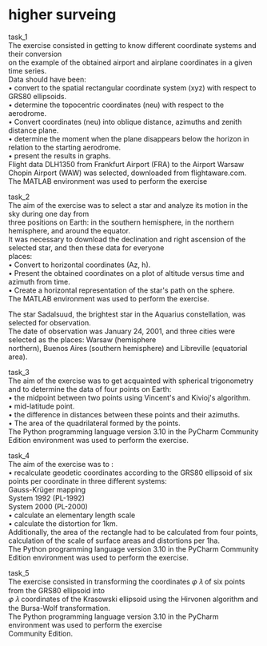 # higher surveing
task_1  
The exercise consisted in getting to know different coordinate systems and their conversion  
on the example of the obtained airport and airplane coordinates in a given time series.  
Data should have been:  
• convert to the spatial rectangular coordinate system (xyz) with respect to GRS80 ellipsoids.  
• determine the topocentric coordinates (neu) with respect to the aerodrome.  
• Convert coordinates (neu) into oblique distance, azimuths and zenith distance plane.  
• determine the moment when the plane disappears below the horizon in relation to the starting aerodrome.  
• present the results in graphs.  
Flight data DLH1350 from Frankfurt Airport (FRA) to the Airport Warsaw Chopin Airport (WAW) was selected, downloaded from flightaware.com.  
The MATLAB environment was used to perform the exercise  
 
task_2  
The aim of the exercise was to select a star and analyze its motion in the sky during one day from  
three positions on Earth: in the southern hemisphere, in the northern hemisphere, and around the equator.  
It was necessary to download the declination and right ascension of the selected star, and then these data for everyone  
places:  
• Convert to horizontal coordinates (Az, h).  
• Present the obtained coordinates on a plot of altitude versus time and azimuth from time.  
• Create a horizontal representation of the star's path on the sphere.  
The MATLAB environment was used to perform the exercise.  

The star Sadalsuud, the brightest star in the Aquarius constellation, was selected for observation.  
The date of observation was January 24, 2001, and three cities were selected as the places: Warsaw (hemisphere  
northern), Buenos Aires (southern hemisphere) and Libreville (equatorial area).  
   
task_3  
The aim of the exercise was to get acquainted with spherical trigonometry and to determine the data of four points on Earth:  
• the midpoint between two points using Vincent's and Kivioj's algorithm.  
• mid-latitude point.  
• the difference in distances between these points and their azimuths.  
• The area of the quadrilateral formed by the points.  
The Python programming language version 3.10 in the PyCharm Community Edition environment was used to perform the exercise.  
  
task_4  
The aim of the exercise was to :  
• recalculate geodetic coordinates according to the GRS80 ellipsoid of six points per coordinate in three different systems:  
Gauss-Krüger mapping  
System 1992 (PL-1992)  
System 2000 (PL-2000)  
• calculate an elementary length scale  
• calculate the distortion for 1km.  
Additionally, the area of the rectangle had to be calculated from four points,  
calculation of the scale of surface areas and distortions per 1ha.  
The Python programming language version 3.10 in the PyCharm Community Edition environment was used to perform the exercise.  
  
task_5  
The exercise consisted in transforming the coordinates 𝜑 𝜆 of six points from the GRS80 ellipsoid into  
𝜑 𝜆 coordinates of the Krasowski ellipsoid using the Hirvonen algorithm and the Bursa-Wolf transformation.  
The Python programming language version 3.10 in the PyCharm environment was used to perform the exercise  
Community Edition.  





